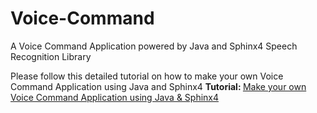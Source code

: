 # Voice-Command
A Voice Command Application powered by Java and Sphinx4 Speech Recognition Library

Please follow this detailed tutorial on how to make your own Voice Command Application using Java and Sphinx4
<b>Tutorial: </b> <a href="http://procurity.wordpress.com/2016/09/10/make-your-own-voice-command-app-using-java-and-sphinx4/">
Make your own Voice Command Application using Java & Sphinx4</a>
